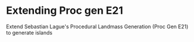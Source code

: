 # Extending Proc gen E21
Extend  Sebastian Lague's Procedural Landmass Generation (Proc Gen E21) to generate islands
